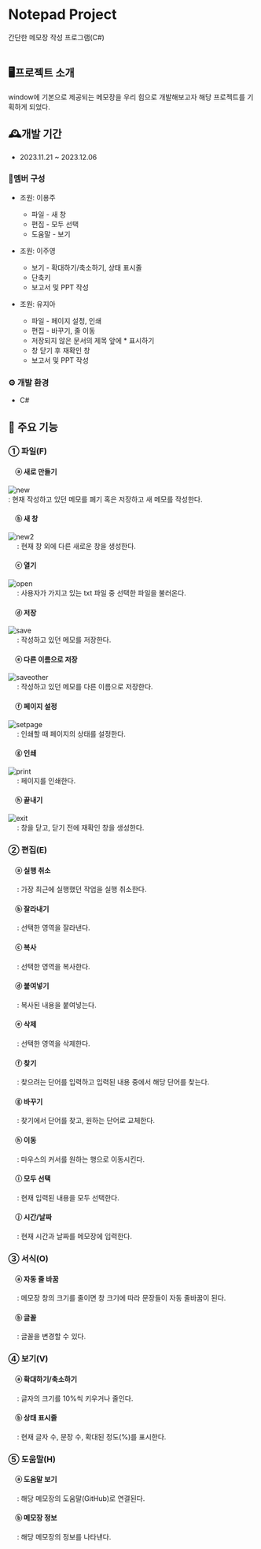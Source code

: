 # Notepad Project
간단한 메모장 작성 프로그램(C#)
<br>
<br>

## 🖥프로젝트 소개
window에 기본으로 제공되는 메모장을 우리 힘으로 개발해보고자 해당 프로젝트를 기획하게 되었다.


## 🕰개발 기간
- 2023.11.21 ~ 2023.12.06


### 👤멤버 구성
- 조원: 이용주
  - 파일 - 새 창
  - 편집 - 모두 선택
  - 도움말 - 보기
    
- 조원: 이주영
  - 보기 - 확대하기/축소하기, 상태 표시줄
  - 단축키
  - 보고서 및 PPT 작성
    
- 조원: 유지아
  - 파일 - 페이지 설정, 인쇄 
  - 편집 - 바꾸기, 줄 이동
  - 저장되지 않은 문서의 제목 앞에 * 표시하기
  - 창 닫기 후 재확인 창
  - 보고서 및 PPT 작성


### ⚙ 개발 환경
- C#


## 📌 주요 기능
### ① 파일(F)
####  ⓐ 새로 만들기
![new](https://github.com/JooYeong-Lee/NotepadProject/assets/100755494/fe66342e-4c67-4a2d-851b-598ecef2a3b3)
<br>
   : 현재 작성하고 있던 메모를 폐기 혹은 저장하고 새 메모를 작성한다.
####  ⓑ 새 창
![new2](https://github.com/JooYeong-Lee/NotepadProject/assets/100755494/39f063df-268d-4c91-8336-282f40b5ebb8)
<br>
   : 현재 창 외에 다른 새로운 창을 생성한다.
####  ⓒ 열기
![open](https://github.com/JooYeong-Lee/NotepadProject/assets/100755494/a8bc00a1-e989-4983-82c6-87c8ced670cf)
<br>
   : 사용자가 가지고 있는 txt 파일 중 선택한 파일을 불러온다.
####  ⓓ 저장
![save](https://github.com/JooYeong-Lee/NotepadProject/assets/100755494/2e5213e5-4a1d-4345-96bc-7e81e955bfb0)
<br>
   : 작성하고 있던 메모를 저장한다.
####  ⓔ 다른 이름으로 저장
![saveother](https://github.com/JooYeong-Lee/NotepadProject/assets/100755494/195ad2bb-e442-4963-9964-ac426ef3f6ec)
<br>
   : 작성하고 있던 메모를 다른 이름으로 저장한다.
####  ⓕ 페이지 설정
![setpage](https://github.com/JooYeong-Lee/NotepadProject/assets/100755494/bde3a486-1257-484a-99aa-d0d97c94098d)
<br>
   : 인쇄할 때 페이지의 상태를 설정한다.
####  ⓖ 인쇄
![print](https://github.com/JooYeong-Lee/NotepadProject/assets/100755494/ec2baa8d-1f8e-4993-b8c9-be1db9d63547)
<br>
   : 페이지를 인쇄한다.
####  ⓗ 끝내기
![exit](https://github.com/JooYeong-Lee/NotepadProject/assets/100755494/5c632b2f-50d2-4a03-9f42-54feea64a617)
<br>
   : 창을 닫고, 닫기 전에 재확인 창을 생성한다.

### ② 편집(E)
####  ⓐ 실행 취소
   : 가장 최근에 실행했던 작업을 실행 취소한다.
####  ⓑ 잘라내기
   : 선택한 영역을 잘라낸다.
####  ⓒ 복사
   : 선택한 영역을 복사한다.
####  ⓓ 붙여넣기
   : 복사된 내용을 붙여넣는다.
####  ⓔ 삭제
   : 선택한 영역을 삭제한다.
####  ⓕ 찾기
   : 찾으려는 단어를 입력하고 입력된 내용 중에서 해당 단어를 찾는다.
####  ⓖ 바꾸기
   : 찾기에서 단어를 찾고, 원하는 단어로 교체한다. 
####  ⓗ 이동
   : 마우스의 커서를 원하는 행으로 이동시킨다.
####  ⓘ 모두 선택
   : 현재 입력된 내용을 모두 선택한다.
####  ⓙ 시간/날짜
   : 현재 시간과 날짜를 메모장에 입력한다.
   
### ③ 서식(O)
####  ⓐ 자동 줄 바꿈
   : 메모장 창의 크기를 줄이면 창 크기에 따라 문장들이 자동 줄바꿈이 된다.
####  ⓑ 글꼴
   : 글꼴을 변경할 수 있다.
   
### ④ 보기(V)
####  ⓐ 확대하기/축소하기
   : 글자의 크기를 10%씩 키우거나 줄인다.
####  ⓑ 상태 표시줄
   : 현재 글자 수, 문장 수, 확대된 정도(%)를 표시한다.
### ⑤ 도움말(H)
####  ⓐ 도움말 보기
   : 해당 메모장의 도움말(GitHub)로 연결된다.
####  ⓑ 메모장 정보
   : 해당 메모장의 정보를 나타낸다.
